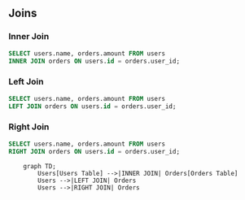 ## Joins
### Inner Join
```sql
SELECT users.name, orders.amount FROM users
INNER JOIN orders ON users.id = orders.user_id;
```

### Left Join
```sql
SELECT users.name, orders.amount FROM users
LEFT JOIN orders ON users.id = orders.user_id;
```

### Right Join
```sql
SELECT users.name, orders.amount FROM users
RIGHT JOIN orders ON users.id = orders.user_id;
```

```meramid 
    graph TD;
        Users[Users Table] -->|INNER JOIN| Orders[Orders Table]
        Users -->|LEFT JOIN| Orders
        Users -->|RIGHT JOIN| Orders

```